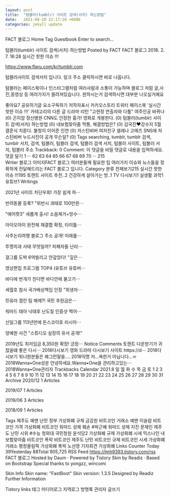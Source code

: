```yaml
---
layout: post
title:  "텀블러(tumblr) 사이트 검색(서치) 하는방법"
date:   2021-08-20 22:17:10 +0800
categories: jekyll update
---
```

FACT 블로그
Home
Tag
Guestbook
Enter to search...

텀블러(tumblr) 사이트 검색(서치) 하는방법
Posted by FACT FACT 블로그
2018. 2. 7. 16:28 실시간 핫한 이슈 !!! 

 

 

https://www.flaru.com/kr/tumblr.com


텀블러사이트 검색서치 입니다. 링크 주소 클릭하시면 바로 나옵니다.

 

 

 


 

 

텀블러는 페이스북이나 인스타그램처럼 여러사람과 소통이 가능하며 블로그 처럼 글,사진,동영상 등 여러가지가 올려져있습니다. 원하시는거 검색하시면 대부분 나오실거예요


좋아요7
공유하기글 요소구독하기
저작자표시
카카오스토리
트위터
페이스북
'실시간 핫한 이슈 !!!' 카테고리의 다른 글
드라마 리턴 "고현정 연출자와 다툼" 여주인공 바뀌나  (0)
곤지암 정신병원 CNN도 인정한 흉가! 영화로 개봉한다.  (0)
텀블러(tumblr) 사이트 검색(서치) 하는방법  (0)
내보험찾아줌 먹통, 해결방법은?  (0)
김국진♥강수지 5월 결혼식 치룬다. 불청이 이어준 인연  (0)
저스틴비버 여자친구 셀레나 고메즈 SNS에 저스틴비버 누드사진이 공개 무슨일?  (0)
Tags
searching, tumblr, tumblr 검색, tumblr 서치, 검색, 텀블러, 텀블러 검색, 텀블러 검색 서치, 텀블러 사이트, 텀블러 서치, 텀블러 주소
Trackback: 0 Comment:
 이 댓글을 비밀 댓글로
내용을 입력하세요.
댓글 달기
  1 ··· 62 63 64 65 66 67 68 69 70 ··· 215  
Writer
블로그 이미지FACT 블로그
여러분들께 필요한 팁 여러가지 이슈와 뉴스들을 정확하게 전달해드리는 FACT 블로그 입니다.
Category
 분류 전체보기215
 실시간 핫한 이슈 !!!195
 토렌트 사이트 추천..2
 건강하게 살아가는 방..1
 TV 다시보기1
 실생활 과학1
 유튜브1
Writings

2021년 사이트 차단우회! 가장 쉽게 하⋯

반려동물 등록? "위반시 과태로 100만원⋯

"에어팟3" 새롭게 출시! 소음제거+방수⋯

아이오아이 완전체 재결합 확정, 타이틀⋯

사주논리여행 블로그 주소 공개! 미래를⋯

투명치과 사태 무엇일까? 피해자들 난리⋯

걸그룹 도박 6억빌리고 안갚았다! "깊은⋯

영상편집 프로그램 TOP4 (유튜브 유튜버⋯

바다에 번개가 친다면 바다안에 물고기⋯

세월호 참사 국가배상책임 인정 "희생자⋯

민유라 겜린 팀 해체?! 국민 후원금은⋯

워마드 태아 낙태후 난도질 인증샷 찍어⋯

신일그룹 113년만에 돈스코이호 러시아⋯

양예원 사건 "스튜디오 실장의 유서 공개!"

2019년도 최저임금 8,350원 확정! 긍정⋯
Notice
Comments
토렌트 다운받기가 귀찮을떄 좋은 다시⋯
2018다시보기
영화 드라마 다시보기 사이트 https://d⋯
2018다시보기
워너원분들은 왜그런말을....
2018익명
저...욕한거 아닙니다...ㅠ
2018Wanna•One성운
안녕하세요.Wanna•One을 관리하고있는⋯
2018Wanna•One관리자
Trackbacks
Calendar
2021.8
일	월	화	수	목	금	토
1	2	3	4	5	6	7
8	9	10	11	12	13	14
15	16	17	18	19	20	21
22	23	24	25	26	27	28
29	30	31	 	 	 	 
Archive
2020/12
1 Articles

2019/07
1 Articles

2019/06
3 Articles

2018/09
1 Articles

Tags
제주도 예맨 난민 정부 가상화폐 규제 금감원 비트코인 거래소 예맨 이슬람 비트코인 가격 가상화폐 비트코인 워마드 성체 훼손 #박근혜 워마드 성체 지진 문재인 제주도 난민 시위 #수능 청와대 국민청원 윤식당2 가상화폐 규제 가상화폐 시세 믹스나인 내보험찾아줌 비트코인 폭락 비트코인 제주도 난민 비트코인 규제 비트코인 시세 가상화폐 거래소 평창올림픽 가상화폐 폭락 노선영 기자회견 가상화폐
Links
Counter
Today
39Yesterday
88Total
905,725
RSS Feed
 https://lmh9393.tistory.com/rss
FACT 블로그
Hosted by Daum · Powered by Tistory
Skin by Readiz · Based on Bootstrap
Special thanks to yongzz, wincomi

Skin Info
Skin name: "FastBoot"
Skin version: 1.3.5
Designed by Readiz
Further Information

Tistory links
태그
미디어로그
지역로그
방명록
관리자
글쓰기

